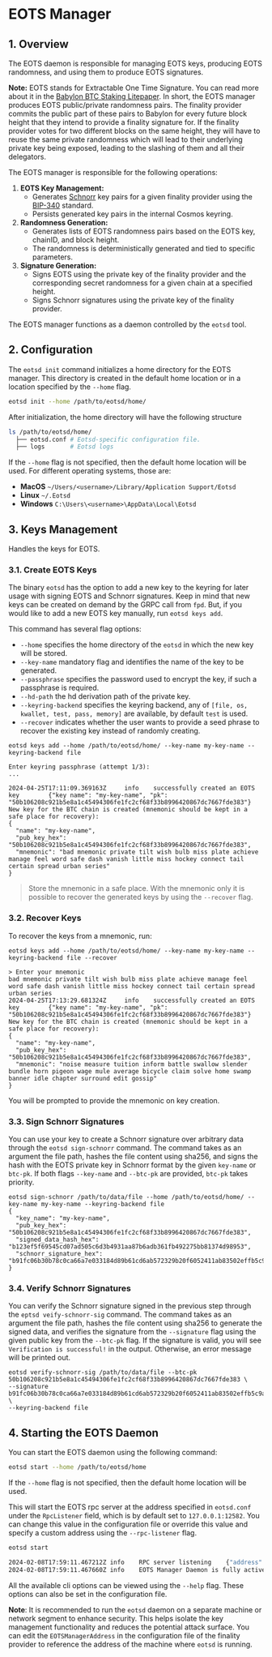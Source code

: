 # EOTS Manager

## 1. Overview

The EOTS daemon is responsible for managing EOTS keys, producing EOTS randomness, and
using them to produce EOTS signatures.

**Note:** EOTS stands for Extractable One Time Signature. You can read more about it
in
the [Babylon BTC Staking Litepaper](https://docs.babylonchain.io/assets/files/btc_staking_litepaper-32bfea0c243773f0bfac63e148387aef.pdf).
In short, the EOTS manager produces EOTS public/private randomness pairs. The
finality provider commits the public part of these pairs to Babylon for every future
block height that they intend to provide a finality signature for. If the finality
provider votes for two different blocks on the same height, they will have to reuse
the same private randomness which will lead to their underlying private key being
exposed, leading to the slashing of them and all their delegators.

The EOTS manager is responsible for the following operations:

1. **EOTS Key Management:**
    - Generates [Schnorr](https://en.wikipedia.org/wiki/Schnorr_signature) key pairs
      for a given finality provider using the
      [BIP-340](https://github.com/bitcoin/bips/blob/master/bip-0340.mediawiki)
      standard.
    - Persists generated key pairs in the internal Cosmos keyring.
2. **Randomness Generation:**
    - Generates lists of EOTS randomness pairs based on the EOTS key, chainID, and
      block height.
    - The randomness is deterministically generated and tied to specific parameters.
3. **Signature Generation:**
    - Signs EOTS using the private key of the finality provider and the corresponding
      secret randomness for a given chain at a specified height.
    - Signs Schnorr signatures using the private key of the finality provider.

The EOTS manager functions as a daemon controlled by the `eotsd` tool.

## 2. Configuration

The `eotsd init` command initializes a home directory for the EOTS manager. This
directory is created in the default home location or in a location specified by
the `--home` flag.

```bash
eotsd init --home /path/to/eotsd/home/
```

After initialization, the home directory will have the following structure

```bash
ls /path/to/eotsd/home/
  ├── eotsd.conf # Eotsd-specific configuration file.
  ├── logs       # Eotsd logs
```

If the `--home` flag is not specified, then the default home location will be used.
For different operating systems, those are:

- **MacOS** `~/Users/<username>/Library/Application Support/Eotsd`
- **Linux** `~/.Eotsd`
- **Windows** `C:\Users\<username>\AppData\Local\Eotsd`

## 3. Keys Management

Handles the keys for EOTS.

### 3.1. Create EOTS Keys

The binary `eotsd` has the option to add a new key to the keyring for
later usage with signing EOTS and Schnorr signatures. Keep in mind
that new keys can be created on demand by the GRPC call from `fpd`.
But, if you would like to add a new EOTS key manually, run `eotsd keys add`.

This command has several flag options:

- `--home` specifies the home directory of the `eotsd` in which
the new key will be stored.
- `--key-name` mandatory flag and identifies the name of the key to be generated.
- `--passphrase` specifies the password used to encrypt the key, if such a
passphrase is required.
- `--hd-path` the hd derivation path of the private key.
- `--keyring-backend` specifies the keyring backend, any of `[file, os, kwallet, test, pass, memory]`
are available, by default `test` is used.
- `--recover` indicates whether the user wants to provide a seed phrase to recover
the existing key instead of randomly creating.

```shell
eotsd keys add --home /path/to/eotsd/home/ --key-name my-key-name --keyring-backend file

Enter keyring passphrase (attempt 1/3):
...

2024-04-25T17:11:09.369163Z     info    successfully created an EOTS key        {"key name": "my-key-name", "pk": "50b106208c921b5e8a1c45494306fe1fc2cf68f33b8996420867dc7667fde383"}
New key for the BTC chain is created (mnemonic should be kept in a safe place for recovery):
{
  "name": "my-key-name",
  "pub_key_hex": "50b106208c921b5e8a1c45494306fe1fc2cf68f33b8996420867dc7667fde383",
  "mnemonic": "bad mnemonic private tilt wish bulb miss plate achieve manage feel word safe dash vanish little miss hockey connect tail certain spread urban series"
}
```

> Store the mnemonic in a safe place. With the mnemonic only it is possible to
recover the generated keys by using the `--recover` flag.

### 3.2. Recover Keys

To recover the keys from a mnemonic, run:

```shell
eotsd keys add --home /path/to/eotsd/home/ --key-name my-key-name --keyring-backend file --recover

> Enter your mnemonic
bad mnemonic private tilt wish bulb miss plate achieve manage feel word safe dash vanish little miss hockey connect tail certain spread urban series
2024-04-25T17:13:29.681324Z     info    successfully created an EOTS key        {"key name": "my-key-name", "pk": "50b106208c921b5e8a1c45494306fe1fc2cf68f33b8996420867dc7667fde383"}
New key for the BTC chain is created (mnemonic should be kept in a safe place for recovery):
{
  "name": "my-key-name",
  "pub_key_hex": "50b106208c921b5e8a1c45494306fe1fc2cf68f33b8996420867dc7667fde383",
  "mnemonic": "noise measure tuition inform battle swallow slender bundle horn pigeon wage mule average bicycle claim solve home swamp banner idle chapter surround edit gossip"
}
```

You will be prompted to provide the mnemonic on key creation.

### 3.3. Sign Schnorr Signatures

You can use your key to create a Schnorr signature over arbitrary data
through the `eotsd sign-schnorr` command.
The command takes as an argument the file path, hashes the file content using
sha256, and signs the hash with the EOTS private key in Schnorr format by the
given `key-name` or `btc-pk`. If both flags `--key-name` and `--btc-pk` are
provided, `btc-pk` takes priority.

```shell
eotsd sign-schnorr /path/to/data/file --home /path/to/eotsd/home/ --key-name my-key-name --keyring-backend file
{
  "key_name": "my-key-name",
  "pub_key_hex": "50b106208c921b5e8a1c45494306fe1fc2cf68f33b8996420867dc7667fde383",
  "signed_data_hash_hex": "b123ef5f69545cd07ad505c6d3b4931aa87b6adb361fb492275bb81374d98953",
  "schnorr_signature_hex": "b91fc06b30b78c0ca66a7e033184d89b61cd6ab572329b20f6052411ab83502effb5c9a1173ed69f20f6502a741eeb5105519bb3f67d37612bc2bcce411f8d72"
}
```

### 3.4. Verify Schnorr Signatures

You can verify the Schnorr signature signed in the previous step through
the `eptsd veify-schnorr-sig` command.
The command takes as an argument the file path, hashes the file content using
sha256 to generate the signed data, and verifies the signature from the `--signature`
flag using the given public key from the `--btc-pk` flag.
If the signature is valid, you will see `Verification is successful!` in the output.
Otherwise, an error message will be printed out.

```shell
eotsd verify-schnorr-sig /path/to/data/file --btc-pk 50b106208c921b5e8a1c45494306fe1fc2cf68f33b8996420867dc7667fde383 \
--signature b91fc06b30b78c0ca66a7e033184d89b61cd6ab572329b20f6052411ab83502effb5c9a1173ed69f20f6502a741eeb5105519bb3f67d37612bc2bcce411f8d72 \
--keyring-backend file
```

## 4. Starting the EOTS Daemon

You can start the EOTS daemon using the following command:

```bash
eotsd start --home /path/to/eotsd/home
```

If the `--home` flag is not specified, then the default home location will be used.

This will start the EOTS rpc server at the address specified in `eotsd.conf` under
the `RpcListener` field, which is by default set to `127.0.0.1:12582`. You can change
this value in the configuration file or override this value and specify a custom
address using the `--rpc-listener` flag.

```bash
eotsd start

2024-02-08T17:59:11.467212Z	info	RPC server listening	{"address": "127.0.0.1:12582"}
2024-02-08T17:59:11.467660Z	info	EOTS Manager Daemon is fully active!
```

All the available cli options can be viewed using the `--help` flag. These options
can also be set in the configuration file.

**Note**: It is recommended to run the `eotsd` daemon on a separate machine or
network segment to enhance security. This helps isolate the key management
functionality and reduces the potential attack surface. You can edit the
`EOTSManagerAddress` in the configuration file of the finality provider to reference
the address of the machine where `eotsd` is running.

